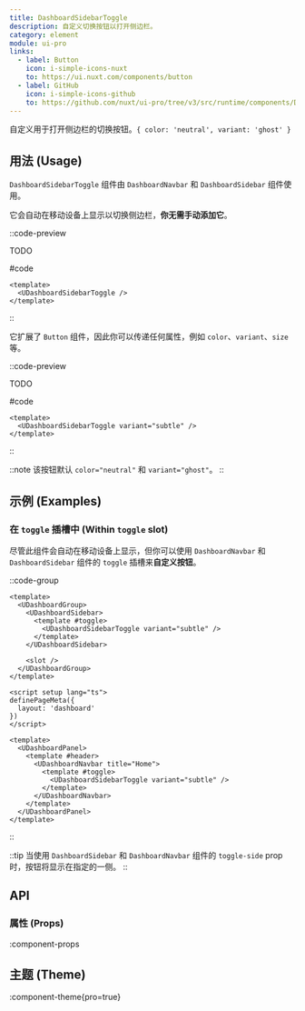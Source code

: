 ```yaml
---
title: DashboardSidebarToggle
description: 自定义切换按钮以打开侧边栏。
category: element
module: ui-pro
links:
  - label: Button
    icon: i-simple-icons-nuxt
    to: https://ui.nuxt.com/components/button
  - label: GitHub
    icon: i-simple-icons-github
    to: https://github.com/nuxt/ui-pro/tree/v3/src/runtime/components/DashboardSidebarToggle.vue
---
```


自定义用于打开侧边栏的切换按钮。`{ color: 'neutral', variant: 'ghost' }`

## 用法 (Usage)

`DashboardSidebarToggle` 组件由 `DashboardNavbar` 和 `DashboardSidebar` 组件使用。

它会自动在移动设备上显示以切换侧边栏，**你无需手动添加它**。

::code-preview

TODO

#code
```vue
<template>
  <UDashboardSidebarToggle />
</template>
```
::

它扩展了 `Button` 组件，因此你可以传递任何属性，例如 `color`、`variant`、`size` 等。

::code-preview

TODO

#code
```vue
<template>
  <UDashboardSidebarToggle variant="subtle" />
</template>
```
::

::note
该按钮默认 `color="neutral"` 和 `variant="ghost"`。
::

## 示例 (Examples)

### 在 `toggle` 插槽中 (Within `toggle` slot)

尽管此组件会自动在移动设备上显示，但你可以使用 `DashboardNavbar` 和 `DashboardSidebar` 组件的 `toggle` 插槽来**自定义按钮**。

::code-group
```vue [layouts/dashboard.vue]
<template>
  <UDashboardGroup>
    <UDashboardSidebar>
      <template #toggle>
        <UDashboardSidebarToggle variant="subtle" />
      </template>
    </UDashboardSidebar>

    <slot />
  </UDashboardGroup>
</template>
```

```vue [pages/index.vue]
<script setup lang="ts">
definePageMeta({
  layout: 'dashboard'
})
</script>

<template>
  <UDashboardPanel>
    <template #header>
      <UDashboardNavbar title="Home">
        <template #toggle>
          <UDashboardSidebarToggle variant="subtle" />
        </template>
      </UDashboardNavbar>
    </template>
  </UDashboardPanel>
</template>
```
::

::tip
当使用 `DashboardSidebar` 和 `DashboardNavbar` 组件的 `toggle-side` prop 时，按钮将显示在指定的一侧。
::

## API

### 属性 (Props)

:component-props

## 主题 (Theme)

:component-theme{pro=true}

